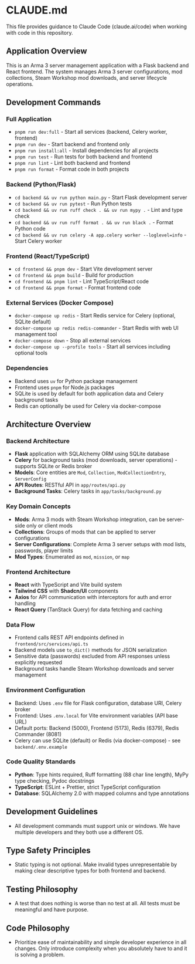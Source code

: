 # CLAUDE.md

This file provides guidance to Claude Code (claude.ai/code) when working with code in this repository.

## Application Overview

This is an Arma 3 server management application with a Flask backend and React frontend. The system manages Arma 3 server configurations, mod collections, Steam Workshop mod downloads, and server lifecycle operations.

## Development Commands

### Full Application
- `pnpm run dev:full` - Start all services (backend, Celery worker, frontend)
- `pnpm run dev` - Start backend and frontend only
- `pnpm run install:all` - Install dependencies for all projects
- `pnpm run test` - Run tests for both backend and frontend
- `pnpm run lint` - Lint both backend and frontend
- `pnpm run format` - Format code in both projects

### Backend (Python/Flask)
- `cd backend && uv run python main.py` - Start Flask development server
- `cd backend && uv run pytest` - Run Python tests
- `cd backend && uv run ruff check . && uv run mypy .` - Lint and type check
- `cd backend && uv run ruff format . && uv run black .` - Format Python code
- `cd backend && uv run celery -A app.celery worker --loglevel=info` - Start Celery worker

### Frontend (React/TypeScript)
- `cd frontend && pnpm dev` - Start Vite development server
- `cd frontend && pnpm build` - Build for production
- `cd frontend && pnpm lint` - Lint TypeScript/React code
- `cd frontend && pnpm format` - Format frontend code

### External Services (Docker Compose)
- `docker-compose up redis` - Start Redis service for Celery (optional, SQLite default)
- `docker-compose up redis redis-commander` - Start Redis with web UI management tool
- `docker-compose down` - Stop all external services
- `docker-compose up --profile tools` - Start all services including optional tools

### Dependencies
- Backend uses `uv` for Python package management
- Frontend uses `pnpm` for Node.js packages
- SQLite is used by default for both application data and Celery background tasks
- Redis can optionally be used for Celery via docker-compose

## Architecture Overview

### Backend Architecture
- **Flask** application with SQLAlchemy ORM using SQLite database
- **Celery** for background tasks (mod downloads, server operations) - supports SQLite or Redis broker
- **Models**: Core entities are `Mod`, `Collection`, `ModCollectionEntry`, `ServerConfig`
- **API Routes**: RESTful API in `app/routes/api.py`
- **Background Tasks**: Celery tasks in `app/tasks/background.py`

### Key Domain Concepts
- **Mods**: Arma 3 mods with Steam Workshop integration, can be server-side only or client mods
- **Collections**: Groups of mods that can be applied to server configurations
- **Server Configurations**: Complete Arma 3 server setups with mod lists, passwords, player limits
- **Mod Types**: Enumerated as `mod`, `mission`, or `map`

### Frontend Architecture
- **React** with TypeScript and Vite build system
- **Tailwind CSS** with **Shadcn/UI** components
- **Axios** for API communication with interceptors for auth and error handling
- **React Query** (TanStack Query) for data fetching and caching

### Data Flow
- Frontend calls REST API endpoints defined in `frontend/src/services/api.ts`
- Backend models use `to_dict()` methods for JSON serialization
- Sensitive data (passwords) excluded from API responses unless explicitly requested
- Background tasks handle Steam Workshop downloads and server management

### Environment Configuration
- Backend: Uses `.env` file for Flask configuration, database URI, Celery broker
- Frontend: Uses `.env.local` for Vite environment variables (API base URL)
- Default ports: Backend (5000), Frontend (5173), Redis (6379), Redis Commander (8081)
- Celery can use SQLite (default) or Redis (via docker-compose) - see `backend/.env.example`

### Code Quality Standards
- **Python**: Type hints required, Ruff formatting (88 char line length), MyPy type checking, Pydoc docstrings
- **TypeScript**: ESLint + Prettier, strict TypeScript configuration
- **Database**: SQLAlchemy 2.0 with mapped columns and type annotations

## Development Guidelines
- All development commands must support unix or windows. We have multiple developers and they both use a different OS.

## Type Safety Principles
- Static typing is not optional. Make invalid types unrepresentable by making clear descriptive types for both frontend and backend.

## Testing Philosophy
- A test that does nothing is worse than no test at all. All tests must be meaningful and have purpose.

## Code Philosophy
- Prioritize ease of maintainability and simple developer experience in all changes. Only introduce complexity when you absolutely have to and it is solving a problem.